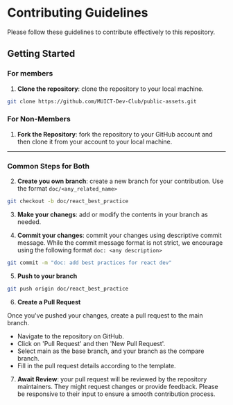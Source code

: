 # Contributing Guidelines

Please follow these guidelines to contribute effectively to this repository.

## Getting Started

### For members

1. **Clone the repository**: clone the repository to your local machine.

```bash
git clone https://github.com/MUICT-Dev-Club/public-assets.git
```

### For Non-Members

1. **Fork the Repository**: fork the repository to your GitHub account and then clone it from your account to your local machine.

---

### Common Steps for Both


2. **Create you own branch**: create a new branch for your contribution. Use the format `doc/<any_related_name>`

```bash
git checkout -b doc/react_best_practice
```

3. **Make your chanegs**:  add or modify the contents in your branch as needed.

4. **Commit your changes**: commit your changes using descriptive commit message. While the commit message format is not strict, we encourage using the following format `doc: <any description>`

```bash
git commit -m "doc: add best practices for react dev"
```

5. **Push to your branch**

```bash
git push origin doc/react_best_practice
```

6. **Create a Pull Request**

Once you've pushed your changes, create a pull request to the main branch.

- Navigate to the repository on GitHub.
- Click on 'Pull Request' and then 'New Pull Request'.
- Select main as the base branch, and your branch as the compare branch.
- Fill in the pull request details according to the template.

7. **Await Review**: your pull request will be reviewed by the repository maintainers. They might request changes or provide feedback. Please be responsive to their input to ensure a smooth contribution process.